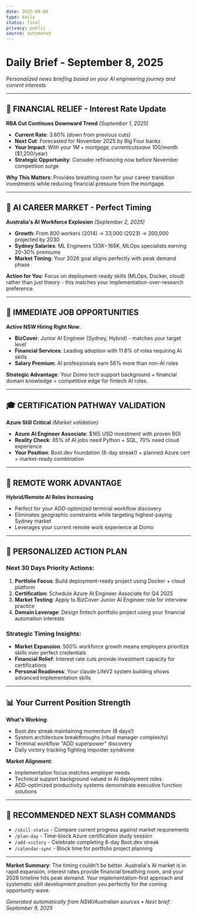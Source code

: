 ```yaml
---
date: 2025-09-08
type: daily
status: final
privacy: public
source: automated
---
```


# Daily Brief - September 8, 2025

*Personalized news briefing based on your AI engineering journey and current interests*

---

## 🏦 **FINANCIAL RELIEF - Interest Rate Update**

**RBA Cut Continues Downward Trend** *(September 1, 2025)*
- **Current Rate**: 3.60% (down from previous cuts)
- **Next Cut**: Forecasted for November 2025 by Big Four banks
- **Your Impact**: With your $1M+ mortgage, current cuts save ~$100/month ($1,200/year)
- **Strategic Opportunity**: Consider refinancing now before November competition surge

**Why This Matters**: Provides breathing room for your career transition investments while reducing financial pressure from the mortgage.

---

## 🤖 **AI CAREER MARKET - Perfect Timing**

**Australia's AI Workforce Explosion** *(September 2, 2025)*
- **Growth**: From 800 workers (2014) → 33,000 (2023) → 200,000 projected by 2030
- **Sydney Salaries**: ML Engineers $133K-$165K, MLOps specialists earning 20-30% premiums
- **Market Timing**: Your 2026 goal aligns perfectly with peak demand phase

**Action for You**: Focus on deployment-ready skills (MLOps, Docker, cloud) rather than just theory - this matches your implementation-over-research preference.

---

## 💼 **IMMEDIATE JOB OPPORTUNITIES**

**Active NSW Hiring Right Now**:
- **BizCover**: Junior AI Engineer (Sydney, Hybrid) - matches your target level
- **Financial Services**: Leading adoption with 11.8% of roles requiring AI skills
- **Salary Premium**: AI professionals earn 56% more than non-AI roles

**Strategic Advantage**: Your Domo tech support background + financial domain knowledge = competitive edge for fintech AI roles.

---

## 🎓 **CERTIFICATION PATHWAY VALIDATION**

**Azure Still Critical** *(Market validation)*
- **Azure AI Engineer Associate**: $165 USD investment with proven ROI
- **Reality Check**: 85% of AI jobs need Python + SQL, 70% need cloud experience
- **Your Position**: Boot.dev foundation (8-day streak!) + planned Azure cert = market-ready combination

---

## 🏡 **REMOTE WORK ADVANTAGE**

**Hybrid/Remote AI Roles Increasing**
- Perfect for your ADD-optimized terminal workflow discovery
- Eliminates geographic constraints while targeting highest-paying Sydney market
- Leverages your current remote work experience at Domo

---

## 🎯 **PERSONALIZED ACTION PLAN**

### **Next 30 Days Priority Actions:**
1. **Portfolio Focus**: Build deployment-ready project using Docker + cloud platform
2. **Certification**: Schedule Azure AI Engineer Associate for Q4 2025
3. **Market Testing**: Apply to BizCover Junior AI Engineer role for interview practice
4. **Domain Leverage**: Design fintech portfolio project using your financial automation interests

### **Strategic Timing Insights:**
- **Market Expansion**: 500% workforce growth means employers prioritize skills over perfect credentials
- **Financial Relief**: Interest rate cuts provide investment capacity for certifications
- **Personal Readiness**: Your claude LifeV2 system building shows advanced implementation skills

---

## 📊 **Your Current Position Strength**

**What's Working**:
- Boot.dev streak maintaining momentum (8 days!)
- System architecture breakthroughs (ritual manager complexity)
- Terminal workflow "ADD superpower" discovery
- Daily victory tracking fighting imposter syndrome

**Market Alignment**:
- Implementation focus matches employer needs
- Technical support background valued in AI deployment roles
- ADD-optimized productivity systems demonstrate executive function solutions

---

## 🚀 **RECOMMENDED NEXT SLASH COMMANDS**

- `/skill-status` - Compare current progress against market requirements
- `/plan-day` - Time-block Azure certification study session
- `/add-victory` - Celebrate completing 8-day Boot.dev streak
- `/calendar-sync` - Block time for portfolio project planning

---

**Market Summary**: The timing couldn't be better. Australia's AI market is in rapid expansion, interest rates provide financial breathing room, and your 2026 timeline hits peak demand. Your implementation-first approach and systematic skill development position you perfectly for the coming opportunity wave.

*Generated automatically from NSW/Australian sources • Next brief: September 9, 2025*